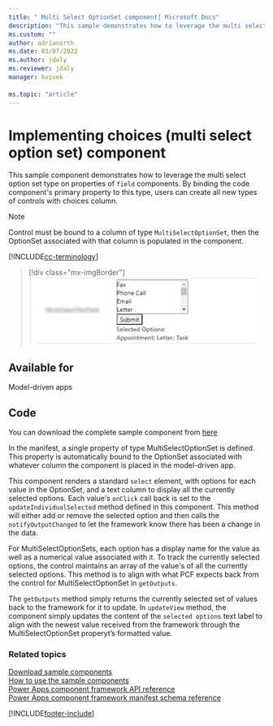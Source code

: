 ```yaml
---
title: " Multi Select OptionSet component| Microsoft Docs" 
description: "This sample demonstrates how to leverage the multi select option set type on properties of field components." 
ms.custom: ""
author: adrianorth
ms.date: 03/07/2022
ms.author: jdaly
ms.reviewer: jdaly
manager: kvivek

ms.topic: "article"
---
```

# Implementing  choices (multi select option set) component

This sample component demonstrates how to leverage the multi select option set type on properties of `field` components. By binding the code component's primary property to this type, users can create all new types of controls with choices column.

> [!NOTE]
> Control must be bound to a column of type `MultiSelectOptionSet`, then the OptionSet associated with that column is populated in the component. 


[!INCLUDE[cc-terminology](../../data-platform/includes/cc-terminology.md)]

> [!div class="mx-imgBorder"]
> ![Multi select option set component.](../media/multi-select-option-set-control.png "Multi select option set component")

## Available for

Model-driven apps

## Code 

You can download the complete sample component from [here](https://github.com/microsoft/PowerApps-Samples/tree/master/component-framework/MultiSelectOptionSetControl)

In the manifest, a single property of type MultiSelectOptionSet is defined. This property is automatically bound to the OptionSet associated with whatever column the component is placed in the model-driven app.

This component renders a standard `select` element, with options for each value in the OptionSet, and a text column to display all the currently selected options. Each value's `onClick` call back is set to the `updateIndividualSelected` method defined in this component. This method will either add or remove the selected option and then calls the `notifyOutputChanged` to let the framework know there has been a change in the data.

For MultiSelectOptionSets, each option has a display name for the value as well as a numerical value associated with it. To track the currently selected options, the control maintains an array of the value's of all the currently selected options. This method is to align with what PCF expects back from the control for MultiSelectOptionSet in `getOutputs`.

The `getOutputs` method simply returns the currently selected set of values back to the framework for it to update. In `updateView` method, the component simply updates the content of the `selected options` text label to align with the newest value received from the framework through the MultiSelectOptionSet properyt’s formatted value.



### Related topics

[Download sample components](https://github.com/microsoft/PowerApps-Samples/tree/master/component-framework)<br/>
[How to use the sample components](../use-sample-components.md)<br/>
[Power Apps component framework API reference](../reference/index.md)<br/>
[Power Apps component framework manifest schema reference](../manifest-schema-reference/index.md)

[!INCLUDE[footer-include](../../../includes/footer-banner.md)]